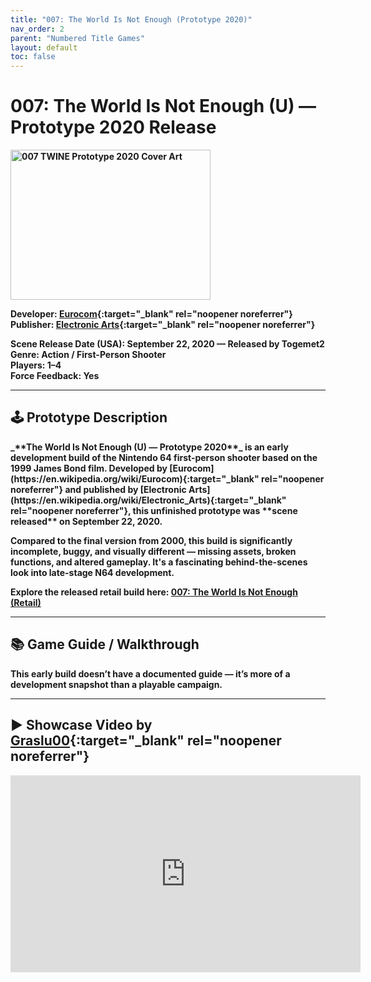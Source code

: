 ```yaml
---
title: "007: The World Is Not Enough (Prototype 2020)"
nav_order: 2
parent: "Numbered Title Games"
layout: default
toc: false
---
```


# 007: The World Is Not Enough (U) — Prototype 2020 Release
<b>
<img src="https://www.project64-legacy.com/data/uploads/RDX/TWINE_%28Prototype_2020_Release%29.png" alt="007 TWINE Prototype 2020 Cover Art" width="320" height="240" />

**Developer:** [Eurocom](https://en.wikipedia.org/wiki/Eurocom){:target="_blank" rel="noopener noreferrer"}  
**Publisher:** [Electronic Arts](https://en.wikipedia.org/wiki/Electronic_Arts){:target="_blank" rel="noopener noreferrer"}

**Scene Release Date (USA):** September 22, 2020 — Released by Togemet2  
**Genre:** Action / First-Person Shooter  
**Players:** 1–4  
**Force Feedback:** Yes

---

## 🕹️ Prototype Description
<b>
_**The World Is Not Enough (U) — Prototype 2020**_ is an early development build of the Nintendo 64 first-person shooter based on the 1999 James Bond film. Developed by [Eurocom](https://en.wikipedia.org/wiki/Eurocom){:target="_blank" rel="noopener noreferrer"} and published by [Electronic Arts](https://en.wikipedia.org/wiki/Electronic_Arts){:target="_blank" rel="noopener noreferrer"}, this unfinished prototype was **scene released** on September 22, 2020.

Compared to the final version from 2000, this build is significantly incomplete, buggy, and visually different — missing assets, broken functions, and altered gameplay. It's a fascinating behind-the-scenes look into late-stage N64 development.

Explore the released retail build here: [007: The World Is Not Enough (Retail)](https://thegent.github.io/n64gamespedia/numbered/007-the-world-is-not-enough)

---

## 📚 Game Guide / Walkthrough
<b>
This early build doesn’t have a documented guide — it’s more of a development snapshot than a playable campaign.

---

## ▶️ Showcase Video by [Graslu00](https://www.youtube.com/channel/UCGInMxYIVrl23nLjDAIMknw){:target="_blank" rel="noopener noreferrer"}
<b>
<iframe width="560" height="315" src="https://www.youtube.com/embed/aKCLPw-OQJ0" title="007: TWINE - Prototype 2020 Showcase by Graslu00" frameborder="0" allowfullscreen></iframe>
<b>